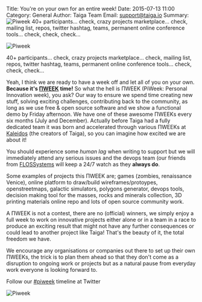 Title: You're on your own for an entire week!
Date: 2015-07-13 11:00
Category: General
Author: Taiga Team
Email: support@taiga.io
Summary: ![Piweek](/images/2014-12-15_piweek/piweek.jpg) 40+ participants... check, crazy projects marketplace... check, mailing list, repos, twitter hashtag, teams, permanent online conference tools... check, 
check, check...

![Piweek]({filename}/images/2014-12-15_piweek/piweek.jpg)

40+ participants... check, crazy projects marketplace... check, mailing list, repos, twitter hashtag, teams, permanent online conference tools... check, check, check...

Yeah, I think we are ready to have a week off and let all of you on your own. **Because it's [ΠWEEK](http://piweek.com/ "ΠWEEK") time!** So what the hell is ΠWEEK (PiWeek: Personal Innovation week), you ask? Our way to ensure we spend time creating new stuff, solving exciting challenges, contributing back to the community, as long as we use free & open source software and we show a functional demo by Friday afternoon. We have one of these awesome ΠWEEKs every six months (July and December). Actually before Taiga had a fully dedicated team it was born and accelerated through various ΠWEEKs at [Kaleidos](http://kaleidos.net "Kaleidos") (the creators of Taiga), so you can imagine how excited we are about it!

You should experience some *human lag* when writing to support but we will immediately attend any serious issues and the devops team (our friends from [FLOSSystems](http://flossystems.com "FLOSSystems") will keep a 24/7 watch as they **always do**.

Some examples of projects this ΠWEEK are; games (zombies, renaissance Venice), online platform to draw/build wireframes/protoypes, openstreetmaps, galactic simulators, polygons generator, devops tools, decision making tool for the masses, rocks and minerals collection, 3D printing materials online repo and lots of open source community work.

A ΠWEEK is not a contest, there are no (official) winners, we simply enjoy a full week to work on innovative projects either alone or in a team in a race to produce an exciting result that might not have any further consequences or could lead to another project like Taiga! That's the beauty of it, the total freedom we have.

We encourage any organisations or companies out there to set up their own ΠWEEKs, the trick is to plan them ahead so that they don't come as a disruption to ongoing work or projects but as a natural pause from everyday work everyone is looking forward to.

Follow our [#piweek](https://twitter.com/hashtag/piweek?f=realtime "ΠWEEK on Twitter") timeline at Twitter

![Piweek]({filename}/images/2015-07-13_8piweek/2015-07-13_8piweek_tshirt.jpg)